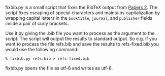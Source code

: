 fixbib.py is a  small script that fixes the BibTeX output from [Papers 2](http://www.mekentosj.com/papers/). The script fixes escaping of special characters and maintains capitalization by wrapping capital letters in the `booktitle`, `journal`, and `publisher` fields inside a pair of curly brackets.

Use it by giving the .bib file you want to process as the argument to the script. The script will output the results to standard output. So e.g. if you want to process the file refs.bib and save the results to refs-fixed.bib you would use the following command:

    % fixbib.py refs.bib > refs-fixed.bib

fixbib.py opens the file as utf-8 and writes as utf-8.

